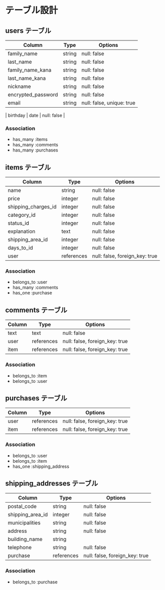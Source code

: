 # テーブル設計

## users テーブル

| Column             | Type    | Options                   |
| ------------------ | ------  | ------------------------- |
| family_name        | string  | null: false               |
| last_name          | string  | null: false               |
| family_name_kana   | string  | null: false               |
| last_name_kana     | string  | null: false               |
| nickname           | string  | null: false               |
| encrypted_password | string  | null: false               |
| email              | string  | null: false, unique: true |
<!-- unique: true = 一意性制約 = テーブル内で重複するデータを禁止する -->
| birthday           | date    | null: false               |



### Association

- has_many :items
- has_many :comments
- has_many :purchases

## items テーブル

| Column              | Type       | Options                        |
| ------------------- | ---------- | ------------------------------ |
| name                | string     | null: false                    |
| price               | integer    | null: false                    |
| shipping_charges_id | integer    | null: false                    |
| category_id         | integer    | null: false                    |
| status_id           | integer    | null: false                    |
| explanation         | text       | null: false                    |
| shipping_area_id    | integer    | null: false                    |
| days_to_id          | integer    | null: false                    |
| user                | references | null: false, foreign_key: true |

### Association

- belongs_to :user
- has_many :comments
- has_one :purchase

## comments テーブル

| Column       | Type       | Options                        |
| ------------ | ---------- | ------------------------------ |
| text         | text       | null: false                    |
| user         | references | null: false, foreign_key: true |
| item         | references | null: false, foreign_key: true |

### Association

- belongs_to :item
- belongs_to :user

## purchases テーブル

| Column       | Type       | Options                        |
| ------------ | ---------- | ------------------------------ |
| user         | references | null: false, foreign_key: true |
| item         | references | null: false, foreign_key: true |

### Association

- belongs_to :user
- belongs_to :item
- has_one :shipping_address

## shipping_addresses テーブル

| Column           | Type       | Options                        |
| ---------------- | ---------- | ------------------------------ |
| postal_code      | string     | null: false                    |
| shipping_area_id | integer    | null: false                    |
| municipalities   | string     | null: false                    |
| address          | string     | null: false                    |
| building_name    | string     |
| telephone        | string     | null: false                    |
| purchase         | references | null: false, foreign_key: true |

### Association
- belongs_to :purchase
